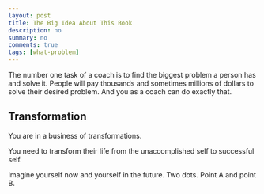```yaml
---
layout: post
title: The Big Idea About This Book
description: no
summary: no
comments: true
tags: [what-problem]
---
```


The number one task of a coach is to find the biggest problem a person has and solve it. People will pay thousands and sometimes millions of dollars to solve their desired problem. And you as a coach can do exactly that. 

## Transformation
You are in a business of transformations.

You need to transform their life from the unaccomplished self to successful self.

Imagine yourself now and yourself in the future. Two dots. Point A and point B.









